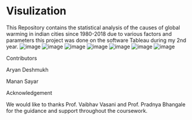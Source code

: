 # Visulization
This Repository contains the statistical analysis of the causes of global warming in indian cities since 1980-2018 due to various factors and parameters this project was done on the software Tableau during my 2nd year.
![image](https://user-images.githubusercontent.com/89577595/144611578-7b4bdfcd-8aca-4e15-9b8e-1fb1b560f8d3.png)
![image](https://user-images.githubusercontent.com/89577595/144611827-5706a36f-3a20-4d92-8bdd-b288ed9d6232.png)
![image](https://user-images.githubusercontent.com/89577595/144612285-4838d9c8-a009-4b34-b579-581b6b1cf5c9.png)
![image](https://user-images.githubusercontent.com/89577595/144612342-cb8f3ae0-a702-456b-bbbd-45b3fd7acb99.png)
![image](https://user-images.githubusercontent.com/89577595/144612370-a87fe6d3-25f9-462d-812b-3648f7a4cf2e.png)
![image](https://user-images.githubusercontent.com/89577595/144612430-c10fde30-47ec-4ee7-bc24-fb226f030208.png)
![image](https://user-images.githubusercontent.com/89577595/144612467-8662b4cb-1dec-4adf-b03f-6c40f04d68dc.png)

Contributors

Aryan Deshmukh

Manan Sayar


Acknowledgement

We would like to thanks Prof. Vaibhav Vasani and Prof. Pradnya Bhangale for the guidance and support throughout the coursework.
